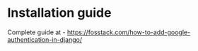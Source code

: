 # Installation guide

Complete guide at - https://fosstack.com/how-to-add-google-authentication-in-django/

